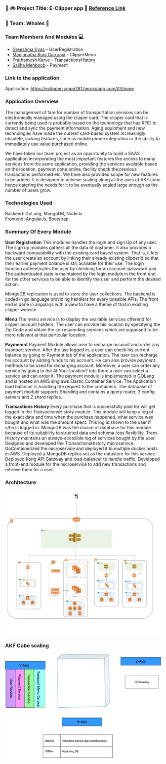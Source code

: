 ### :station: :bike: Project Title: **E-Clipper app** :bus: [Reference Link](https://www.futureofclipper.com/)


### :whale: Team: Whales :whale:

### Team Members And Modules :computer:

 * [Greeshma Vyas](https://github.com/greeshmavyas) - UserRegistration
 * [Manjunatha Koni Gururaja](https://github.com/konman01) - ClipperMenu
 * [Prathamesh Karve](https://github.com/PrathamR) - TransactionsHistory
 * [Saliha Mehboob](https://github.com/salihasjsu) - Payment
 
 ### Link to the application
 Application: https://eclipper-cmpe281.herokuapp.com/#!/home
 
 ### Application Overview
 
The management of fare for number of transportation services can be electronically managed using the clipper card. The clipper card that is currently being used is probably based on the technology that has RFID to detect and sync the payment information. Aging equipment and new technologies have made the current card-based system increasingly obsolete, lacking features, such as mobile phone integration or the ability to immediately use value purchased online.

We have taken our team project as an oppurtunity to build a SAAS application incorporating the most important features like access to many services from the same application, providing the services available based on the location, payment done online, facility check the previous transactions performed etc. We have also provided scope for new features to be added. It is designed to achieve scaling along all the axes of AKF cube hence catering the needs for it to be eventually scaled large enough as the number of users grow. 

### Technologies Used
Backend: GoLang, MongoDB, NodeJs </br>
Frontend: AngularJs, Bootstrap
 
### Summary Of Every Module

**User Registration**
This modules handles the login and sign Up of any user. The sign up modules gathers all the data of customer. It also provides a backward compatability with the existing card based system. That is, it lets the user create an account by linking their already existing clipperId so that their earlier payment balance is still available for their use. The login function authenticates the user by checking for an account-password pair. The authenticated state is maintained by the login module in the front end for the other services to be able to identify the user and perform the desired action.

MongoDB replication is used to store the user collections. The backend is coded in go language providing handlers for every possible APIs. The front end is done in angularjs with a view to have a theme of that in existing clipper website

**Menu**
The menu service is to display the available services offerend for clipper account holders. The user can provide his location by specifying the Zip Code and obtain the corresponding services which are supposed to be more relavant at that particular location.

**Paymemnt**
Payment Module allows user to recharge account and order any trasnport service.
After the use logged in, a user can check his current balance by going to Payment tab of the application. The user can recharge his account by adding funds to his account. He can also provide payment methods to be used for recharging account. Moreover, a user can order any service by going to the At Your location? tab, there a user can select a service and can order it. The payment module is implemented in GOLang and is hosted on AWS sing aws Elastic Container Service. The Application load balancer is handling the request to the containers. The database of payment module supports Sharding and contains a query router, 3 config servers and 2 shard replica.

**Transactions History**
Every purchase that is successfully paid for will get logged in the TransactionsHistory module. This module will keep a log of the exact date and time when the purchase happened, what service was bought and what was the amount spent. This log is shown to the user if s/he is logged in.
MongoDB was the choice of database for this module because of its suitability to structed data and schema-less flexibility.
Trans History maintains an always-accesible log of services bought by the user.
Designed and developed the TransactionsHistory microservice. GoContainerized the microservice and deployed it to multiple docker hosts in AWS. Deployed a MongoDB replica set as the datastore for this service. Deployed Kong API Gateway and load-balancer to handle traffic. Developed a front-end module for the microservice to add new transactions and retrieve them for a user.

### Architecture
![Architecture](./E-ClipperImages/Architechture.jpeg)

### AKF Cube scaling 
![E-ClipperAKFCube](./E-ClipperImages/E-clipperAKFCube.jpeg)






